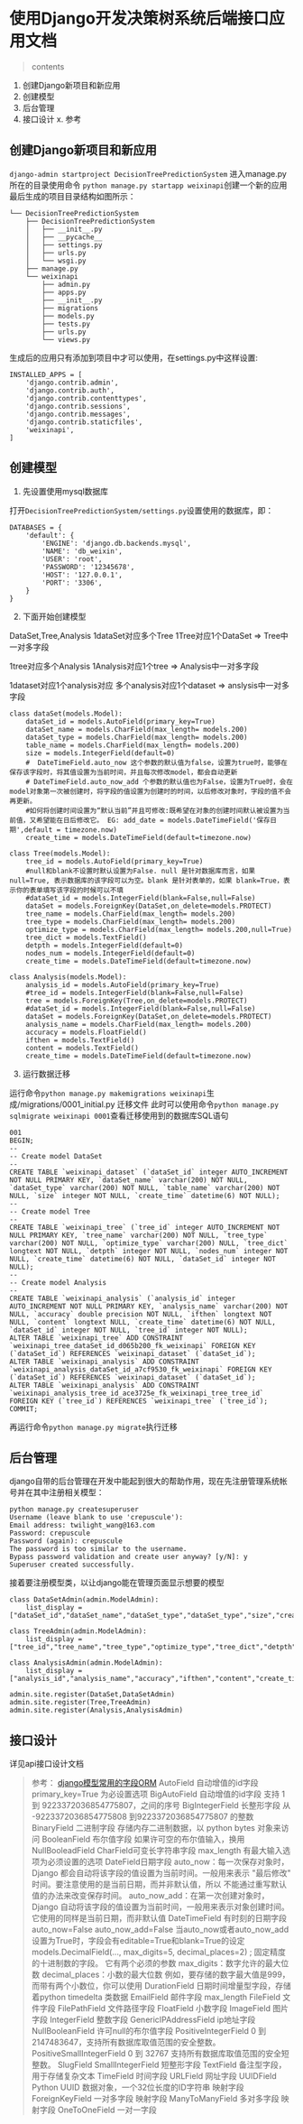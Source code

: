 ﻿# 使用Django开发决策树系统后端接口应用文档
>contents
1. 创建Django新项目和新应用
2. 创建模型
3. 后台管理
4. 接口设计
x. 参考

## 创建Django新项目和新应用
`django-admin startproject DecisionTreePredictionSystem`
进入manage.py所在的目录使用命令
`python manage.py startapp weixinapi`创建一个新的应用
最后生成的项目目录结构如图所示：
```
└── DecisionTreePredictionSystem
    ├── DecisionTreePredictionSystem
    │   ├── __init__.py
    │   ├── __pycache__
    │   ├── settings.py
    │   ├── urls.py
    │   └── wsgi.py
    ├── manage.py
    └── weixinapi
        ├── admin.py
        ├── apps.py
        ├── __init__.py
        ├── migrations
        ├── models.py
        ├── tests.py
        ├── urls.py
        └── views.py
```
生成后的应用只有添加到项目中才可以使用，在settings.py中这样设置:
```
INSTALLED_APPS = [
    'django.contrib.admin',
    'django.contrib.auth',
    'django.contrib.contenttypes',
    'django.contrib.sessions',
    'django.contrib.messages',
    'django.contrib.staticfiles',
    'weixinapi',
]
```
## 创建模型
1. 先设置使用mysql数据库

打开`DecisionTreePredictionSystem/settings.py`设置使用的数据库，即：
```
DATABASES = {
    'default': {
        'ENGINE': 'django.db.backends.mysql',
        'NAME': 'db_weixin',
        'USER': 'root',
        'PASSWORD': '12345678',
        'HOST': '127.0.0.1',
        'PORT': '3306',
    }
}
```

2. 下面开始创建模型

DataSet,Tree,Analysis
1dataSet对应多个Tree
1Tree对应1个DataSet
=> Tree中一对多字段

1tree对应多个Analysis
1Analysis对应1个tree
=> Analysis中一对多字段

1dataset对应1个analysis对应
多个analysis对应1个dataset
=> anslysis中一对多字段
```
class dataSet(models.Model):
    dataSet_id = models.AutoField(primary_key=True)
    dataSet_name = models.CharField(max_length= models.200)
    dataSet_type = models.CharField(max_length= models.200)
    table_name = models.CharField(max_length= models.200)
    size = models.IntegerField(default=0)
    #  DateTimeField.auto_now 这个参数的默认值为false，设置为true时，能够在保存该字段时，将其值设置为当前时间，并且每次修改model，都会自动更新
    # DateTimeField.auto_now_add 个参数的默认值也为False，设置为True时，会在model对象第一次被创建时，将字段的值设置为创建时的时间，以后修改对象时，字段的值不会再更新。
    #如何将创建时间设置为“默认当前”并且可修改:既希望在对象的创建时间默认被设置为当前值，又希望能在日后修改它。 EG: add_date = models.DateTimeField('保存日期',default = timezone.now)
    create_time = models.DateTimeField(default=timezone.now)
 
class Tree(models.Model):
    tree_id = models.AutoField(primary_key=True)
    #null和blank不设置时默认设置为False. null 是针对数据库而言，如果 null=True, 表示数据库的该字段可以为空。blank 是针对表单的，如果 blank=True，表示你的表单填写该字段的时候可以不填
    #dataSet_id = models.IntegerField(blank=False,null=False)
    dataSet = models.ForeignKey(DataSet,on_delete=models.PROTECT)
    tree_name = models.CharField(max_length= models.200)
    tree_type = models.CharField(max_length= models.200)
    optimize_type = models.CharField(max_length= models.200,null=True)
    tree_dict = models.TextField()
    detpth = models.IntegerField(default=0)
    nodes_num = models.IntegerField(default=0)
    create_time = models.DateTimeField(default=timezone.now)
 
class Analysis(models.Model):
    analysis_id = models.AutoField(primary_key=True)
    #tree_id = models.IntegerField(blank=False,null=False)
    tree = models.ForeignKey(Tree,on_delete=models.PROTECT)
    #dataSet_id = models.IntegerField(blank=False,null=False)
    dataSet = models.ForeignKey(DataSet,on_delete=models.PROTECT)
    analysis_name = models.CharField(max_length= models.200)
    accuracy = models.FloatField()
    ifthen = models.TextField()
    content = models.TextField()
    create_time = models.DateTimeField(default=timezone.now)
```
3. 运行数据迁移

运行命令`python manage.py makemigrations weixinapi`生成/migrations/0001_initial.py 迁移文件
此时可以使用命令`python manage.py sqlmigrate weixinapi 0001`查看迁移使用到的数据库SQL语句
```
001
BEGIN;
--
-- Create model DataSet
--
CREATE TABLE `weixinapi_dataset` (`dataSet_id` integer AUTO_INCREMENT NOT NULL PRIMARY KEY, `dataSet_name` varchar(200) NOT NULL, `dataSet_type` varchar(200) NOT NULL, `table_name` varchar(200) NOT NULL, `size` integer NOT NULL, `create_time` datetime(6) NOT NULL);
--
-- Create model Tree
--
CREATE TABLE `weixinapi_tree` (`tree_id` integer AUTO_INCREMENT NOT NULL PRIMARY KEY, `tree_name` varchar(200) NOT NULL, `tree_type` varchar(200) NOT NULL, `optimize_type` varchar(200) NULL, `tree_dict` longtext NOT NULL, `detpth` integer NOT NULL, `nodes_num` integer NOT NULL, `create_time` datetime(6) NOT NULL, `dataSet_id` integer NOT NULL);
--
-- Create model Analysis
--
CREATE TABLE `weixinapi_analysis` (`analysis_id` integer AUTO_INCREMENT NOT NULL PRIMARY KEY, `analysis_name` varchar(200) NOT NULL, `accuracy` double precision NOT NULL, `ifthen` longtext NOT NULL, `content` longtext NULL, `create_time` datetime(6) NOT NULL, `dataSet_id` integer NOT NULL, `tree_id` integer NOT NULL);
ALTER TABLE `weixinapi_tree` ADD CONSTRAINT `weixinapi_tree_dataSet_id_d065b200_fk_weixinapi` FOREIGN KEY (`dataSet_id`) REFERENCES `weixinapi_dataset` (`dataSet_id`);
ALTER TABLE `weixinapi_analysis` ADD CONSTRAINT `weixinapi_analysis_dataSet_id_a7cf9530_fk_weixinapi` FOREIGN KEY (`dataSet_id`) REFERENCES `weixinapi_dataset` (`dataSet_id`);
ALTER TABLE `weixinapi_analysis` ADD CONSTRAINT `weixinapi_analysis_tree_id_ace3725e_fk_weixinapi_tree_tree_id` FOREIGN KEY (`tree_id`) REFERENCES `weixinapi_tree` (`tree_id`);
COMMIT;

```
再运行命令`python manage.py migrate`执行迁移

## 后台管理
django自带的后台管理在开发中能起到很大的帮助作用，现在先注册管理系统帐号并在其中注册相关模型：
```
python manage.py createsuperuser
Username (leave blank to use 'crepuscule'): 
Email address: twilight_wang@163.com
Password: crepuscule
Password (again): crepuscule
The password is too similar to the username.
Bypass password validation and create user anyway? [y/N]: y
Superuser created successfully.
```
接着要注册模型类，以让django能在管理页面显示想要的模型
```
class DataSetAdmin(admin.ModelAdmin):
    list_display = ["dataSet_id","dataSet_name","dataSet_type","dataSet_type","size","create_time"]

class TreeAdmin(admin.ModelAdmin):
    list_display = ["tree_id","tree_name","tree_type","optimize_type","tree_dict","detpth","nodes_num","create_time"]

class AnalysisAdmin(admin.ModelAdmin):
    list_display = ["analysis_id","analysis_name","accuracy","ifthen","content","create_time"]

admin.site.register(DataSet,DataSetAdmin)
admin.site.register(Tree,TreeAdmin)
admin.site.register(Analysis,AnalysisAdmin)
```


## 接口设计
详见api接口设计文档
                     


>参考：
[django模型常用的字段ORM](https://blog.csdn.net/antian1991/article/details/80659169)
AutoField 自动增值的id字段
primary_key=True 为必设置选项
BigAutoField 自动增值的id字段
支持 1 到 9223372036854775807，之间的序号
BigIntegerField 长整形字段
从 -9223372036854775808 到9223372036854775807 的整数
BinaryField 二进制字段
存储内存二进制数据，以 python bytes 对象来访问
BooleanField 布尔值字段
如果许可空的布尔值输入，换用 NullBooleadField
CharField可变长字符串字段
max_length 有最大输入选项为必须设置的选项
DateField日期字段
auto_now：每一次保存对象时，Django 都会自动将该字段的值设置为当前时间。一般用来表示 "最后修改" 时间。要注意使用的是当前日期，而并非默认值，所以
不能通过重写默认值的办法来改变保存时间。
auto_now_add：在第一次创建对象时，Django 自动将该字段的值设置为当前时间，一般用来表示对象创建时间。它使用的同样是当前日期，而非默认值
DateTimeField 有时刻的日期字段
auto_now=False
auto_now_add=False
当auto_now或者auto_now_add设置为True时，字段会有editable=True和blank=True的设定
models.DecimalField(..., max_digits=5, decimal_places=2)
; 固定精度的十进制数的字段。
它有两个必须的参数
max_digits：数字允许的最大位数
decimal_places：小数的最大位数
例如，要存储的数字最大值是999，而带有两个小数位，你可以使用
DurationField 日期时间增量型字段，存储着python timedelta 类数据
EmailField 邮件字段    max_length
FileField 文件字段
FilePathField 文件路径字段
FloatField 小数字段
ImageField 图片字段
IntegerField 整数字段
GenericIPAddressField ip地址字段
NullBooleanField 许可null的布尔值字段
PositiveIntegerField
0 到 2147483647，支持所有数据库取值范围的安全整数。
PositiveSmallIntegerField
0 到 32767 支持所有数据库取值范围的安全短整数。
SlugField
SmallIntegerField 短整形字段
TextField 备注型字段，用于存储复杂文本
TimeField 时间字段
URLField 网址字段
UUIDField
Python UUID 数据对象，一个32位长度的ID字符串
映射字段
ForeignKeyField 一对多字段
映射字段
ManyToManyField 多对多字段
映射字段
OneToOneField 一对一字段
